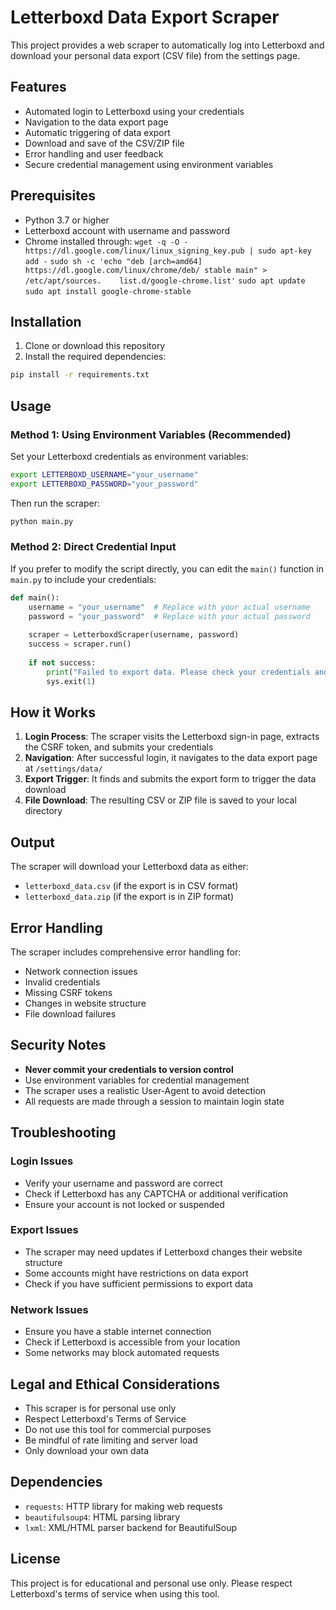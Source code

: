 # Letterboxd Data Export Scraper

This project provides a web scraper to automatically log into Letterboxd and download your personal data export (CSV file) from the settings page.

## Features

- Automated login to Letterboxd using your credentials
- Navigation to the data export page
- Automatic triggering of data export
- Download and save of the CSV/ZIP file
- Error handling and user feedback
- Secure credential management using environment variables

## Prerequisites

- Python 3.7 or higher
- Letterboxd account with username and password
- Chrome installed through: 
    `wget -q -O - https://dl.google.com/linux/linux_signing_key.pub | sudo apt-key add -`
    `sudo sh -c 'echo "deb [arch=amd64] https://dl.google.com/linux/chrome/deb/ stable main" > /etc/apt/sources.    list.d/google-chrome.list'`
    `sudo apt update`
    `sudo apt install google-chrome-stable`

## Installation

1. Clone or download this repository
2. Install the required dependencies:

```bash
pip install -r requirements.txt
```

## Usage

### Method 1: Using Environment Variables (Recommended)

Set your Letterboxd credentials as environment variables:

```bash
export LETTERBOXD_USERNAME="your_username"
export LETTERBOXD_PASSWORD="your_password"
```

Then run the scraper:

```bash
python main.py
```

### Method 2: Direct Credential Input

If you prefer to modify the script directly, you can edit the `main()` function in `main.py` to include your credentials:

```python
def main():
    username = "your_username"  # Replace with your actual username
    password = "your_password"  # Replace with your actual password
    
    scraper = LetterboxdScraper(username, password)
    success = scraper.run()
    
    if not success:
        print("Failed to export data. Please check your credentials and try again.")
        sys.exit(1)
```

## How it Works

1. **Login Process**: The scraper visits the Letterboxd sign-in page, extracts the CSRF token, and submits your credentials
2. **Navigation**: After successful login, it navigates to the data export page at `/settings/data/`
3. **Export Trigger**: It finds and submits the export form to trigger the data download
4. **File Download**: The resulting CSV or ZIP file is saved to your local directory

## Output

The scraper will download your Letterboxd data as either:
- `letterboxd_data.csv` (if the export is in CSV format)
- `letterboxd_data.zip` (if the export is in ZIP format)

## Error Handling

The scraper includes comprehensive error handling for:
- Network connection issues
- Invalid credentials
- Missing CSRF tokens
- Changes in website structure
- File download failures

## Security Notes

- **Never commit your credentials to version control**
- Use environment variables for credential management
- The scraper uses a realistic User-Agent to avoid detection
- All requests are made through a session to maintain login state

## Troubleshooting

### Login Issues
- Verify your username and password are correct
- Check if Letterboxd has any CAPTCHA or additional verification
- Ensure your account is not locked or suspended

### Export Issues
- The scraper may need updates if Letterboxd changes their website structure
- Some accounts might have restrictions on data export
- Check if you have sufficient permissions to export data

### Network Issues
- Ensure you have a stable internet connection
- Check if Letterboxd is accessible from your location
- Some networks may block automated requests

## Legal and Ethical Considerations

- This scraper is for personal use only
- Respect Letterboxd's Terms of Service
- Do not use this tool for commercial purposes
- Be mindful of rate limiting and server load
- Only download your own data

## Dependencies

- `requests`: HTTP library for making web requests
- `beautifulsoup4`: HTML parsing library
- `lxml`: XML/HTML parser backend for BeautifulSoup

## License

This project is for educational and personal use only. Please respect Letterboxd's terms of service when using this tool.
